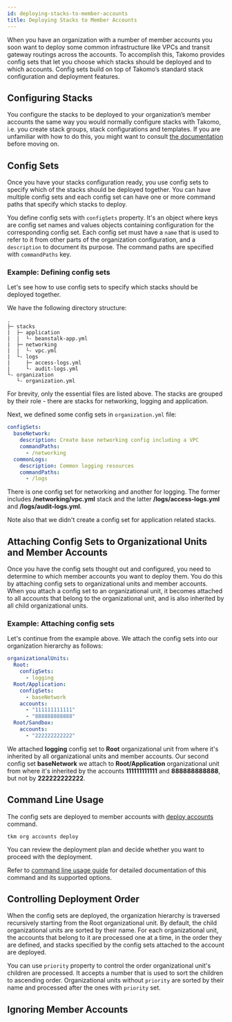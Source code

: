 ```yaml
---
id: deploying-stacks-to-member-accounts
title: Deploying Stacks to Member Accounts
---
```


When you have an organization with a number of member accounts you soon want to deploy some common infrastructure like VPCs and transit gateway routings across the accounts. To accomplish this, Takomo provides config sets that let you choose which stacks should be deployed and to which accounts. Config sets build on top of Takomo’s standard stack configuration and deployment features. 

## Configuring Stacks

You configure the stacks to be deployed to your organization’s member accounts the same way you would normally configure stacks with Takomo, i.e. you create stack groups, stack configurations and templates. If you are unfamiliar with how to do this, you might want to consult [the documentation](docs/stacks/introduction) before moving on.

## Config Sets

Once you have your stacks configuration ready, you use config sets to specify which of the stacks should be deployed together. You can have multiple config sets and each config set can have one or more command paths that specify which stacks to deploy.

You define config sets with `configSets` property. It's an object where keys are config set names and values objects containing configuration for the corresponding config set. Each config set must have a `name` that is used to refer to it from other parts of the organization configuration, and a `description` to document its purpose. The command paths are specified with `commandPaths` key.

### Example: Defining config sets

Let's see how to use config sets to specify which stacks should be deployed together. 

We have the following directory structure:

```
.
├─ stacks
|  ├─ application
|  |  └- beanstalk-app.yml
|  ├─ networking
|  |  └- vpc.yml
|  └- logs
|     ├─ access-logs.yml
|     └- audit-logs.yml
└- organization
   └- organization.yml
```

For brevity, only the essential files are listed above. The stacks are grouped by their role - there are stacks for networking, logging and application.
 
Next, we defined some config sets in `organization.yml` file:
 
```yaml title="organization.yml"
configSets:
  baseNetwork:
    description: Create base networking config including a VPC
    commandPaths:
      - /networking
  commonLogs:
    description: Common logging resources
    commandPaths:
      - /logs
```

There is one config set for networking and another for logging. The former includes **/networking/vpc.yml** stack and the latter **/logs/access-logs.yml** and **/logs/audit-logs.yml**.

Note also that we didn't create a config set for application related stacks.

## Attaching Config Sets to Organizational Units and Member Accounts

Once you have the config sets thought out and configured, you need to determine to which member accounts you want to deploy them. You do this by attaching config sets to organizational units and member accounts. When you attach a config set to an organizational unit, it becomes attached to all accounts that belong to the organizational unit, and is also inherited by all child organizational units. 

### Example: Attaching config sets

Let's continue from the example above. We attach the config sets into our organization hierarchy as follows:

```yaml title="organization.yml"
organizationalUnits:
  Root:
    configSets:
      - logging
  Root/Application:
    configSets:
      - baseNetwork
    accounts:
      - "111111111111"
      - "888888888888"
  Root/Sandbox:
    accounts:
      - "222222222222"
```

We attached **logging** config set to **Root** organizational unit from where it's inherited by all organizational units and member accounts. Our second config set **baseNetwork** we attach to **Root/Application** organizational unit from where it's inherited by the accounts **111111111111** and **888888888888**, but not by **222222222222**.

## Command Line Usage

The config sets are deployed to member accounts with [deploy accounts](docs/command-line-usage/organization-accounts#deploy-accounts) command.

```
tkm org accounts deploy
```

You can review the deployment plan and decide whether you want to proceed with the deployment.

Refer to [command line usage guide](docs/command-line-usage/organization-accounts#deploy-accounts) for detailed documentation of this command and its supported options.

## Controlling Deployment Order

When the config sets are deployed, the organization hierarchy is traversed recursively starting from the Root organizational unit. By default, the child organizational units are sorted by their name. For each organizational unit, the accounts that belong to it are processed one at a time, in the order they are defined, and stacks specified by the config sets attached to the account are deployed. 

You can use `priority` property to control the order organizational unit's children are processed. It accepts a number that is used to sort the children to ascending order. Organizational units without `priority` are sorted by their name and processed after the ones with `priority` set.




## Ignoring Member Accounts


